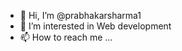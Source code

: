 - 👋 Hi, I’m @prabhakarsharma1
- 👀 I’m interested in Web development
- 📫 How to reach me ...

<!---
prabhakarsharma1/prabhakarsharma1 is a ✨ special ✨ repository because its `README.md` (this file) appears on your GitHub profile.
You can click the Preview link to take a look at your changes.
--->
